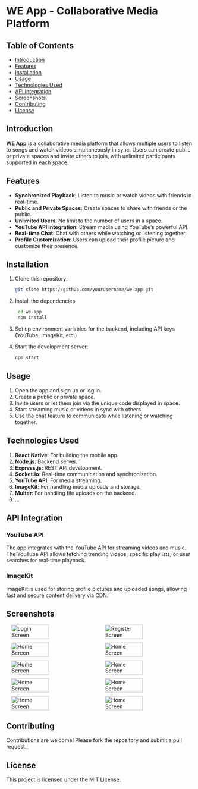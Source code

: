 # WE App - Collaborative Media Platform

## Table of Contents
- [Introduction](#introduction)
- [Features](#features)
- [Installation](#installation)
- [Usage](#usage)
- [Technologies Used](#technologies-used)
- [API Integration](#api-integration)
- [Screenshots](#screenshots)
- [Contributing](#contributing)
- [License](#license)

## Introduction
**WE App** is a collaborative media platform that allows multiple users to listen to songs and watch videos simultaneously in sync. Users can create public or private spaces and invite others to join, with unlimited participants supported in each space.

## Features
- **Synchronized Playback**: Listen to music or watch videos with friends in real-time.
- **Public and Private Spaces**: Create spaces to share with friends or the public.
- **Unlimited Users**: No limit to the number of users in a space.
- **YouTube API Integration**: Stream media using YouTube’s powerful API.
- **Real-time Chat**: Chat with others while watching or listening together.
- **Profile Customization**: Users can upload their profile picture and customize their presence.
  
## Installation
1. Clone this repository:
   ```bash
   git clone https://github.com/yourusername/we-app.git


2. Install the dependencies:
   ```bash
    cd we-app
    npm install

3. Set up environment variables for the backend, including API keys (YouTube, ImageKit, etc.)

4. Start the development server:
    ```bash
    npm start
    ```

## Usage

1. Open the app and sign up or log in.
2. Create a public or private space.
3. Invite users or let them join via the unique code displayed in space.
4. Start streaming music or videos in sync with others.
5. Use the chat feature to communicate while listening or watching together.

## Technologies Used

1. **React Native**: For building the mobile app.
2. **Node.js**: Backend server.
3. **Express.js**: REST API development.
4. **Socket.io**: Real-time communication and synchronization.
5. **YouTube API**: For media streaming.
6. **ImageKit**: For handling media uploads and storage.
7. **Multer**: For handling file uploads on the backend.
8. ...


## API Integration
### YouTube API
The app integrates with the YouTube API for streaming videos and music. The YouTube API allows fetching trending videos, specific playlists, or user searches for real-time playback.

### ImageKit
ImageKit is used for storing profile pictures and uploaded songs, allowing fast and secure content delivery via CDN.

## Screenshots
<div style="display:flex; flex-wrap:wrap; width: 100%; justify-content:space-around;row-gap:10px">
    <img src="" alt="Login Screen" style="width:45%">
    <img src="" alt="Register Screen" style="width:45%">
    <img src="https://ik.imagekit.io/d3kzbpbila/thejashari_9FH7ctv7v" alt="Home Screen" style="width:45%">
    <img src="https://ik.imagekit.io/d3kzbpbila/thejashari_GzOsT3p891" alt="Home Screen" style="width:45%">
    <img src="https://ik.imagekit.io/d3kzbpbila/thejashari_wWPq17qZL" alt="Home Screen" style="width:45%">
    <img src="https://ik.imagekit.io/d3kzbpbila/thejashari_KnMK5Nmum" alt="Home Screen" style="width:45%">
    <img src="https://ik.imagekit.io/d3kzbpbila/thejashari_YVSrxyF0U" alt="Home Screen" style="width:45%">
    <img src="https://ik.imagekit.io/d3kzbpbila/thejashari_zNrq7CKPBD" alt="Home Screen" style="width:45%">
    <img src="https://ik.imagekit.io/d3kzbpbila/thejashari_9oemLp_JMl" alt="Home Screen" style="width:45%">
    <img src="https://ik.imagekit.io/d3kzbpbila/thejashari_kEniPymAb" alt="Home Screen" style="width:45%">
</div> 

## Contributing
Contributions are welcome! Please fork the repository and submit a pull request.

## License
This project is licensed under the MIT License.
